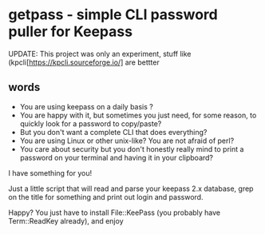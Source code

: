 # getpass - simple CLI password puller for Keepass

UPDATE: This project was only an experiment, stuff like (kpcli[https://kpcli.sourceforge.io/] are bettter

## words

* You are using keepass on a daily basis ?
* You are happy with it, but sometimes you just need, for some reason, to quickly look for a password to copy/paste?
* But you don't want a complete CLI that does everything?
* You are using Linux or other unix-like? You are not afraid of perl?
* You care about security but you don't honestly really mind to print a password on your terminal and having it in your clipboard?

I have something for you!

Just a little script that will read and parse your keepass 2.x database, grep on the title for something and print out login and password.

Happy? You just have to install File::KeePass (you probably have Term::ReadKey already), and enjoy
